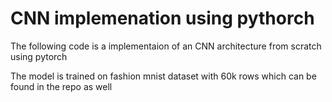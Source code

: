 # CNN implemenation using pythorch

The following code is a implementaion of an CNN architecture from scratch using pytorch

The model is trained on fashion mnist dataset with 60k rows which can be found in the repo as well

